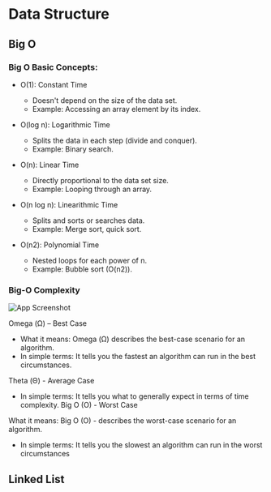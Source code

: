 # Data Structure           

## Big O

### Big O Basic Concepts:

- O(1): Constant Time
  - Doesn't depend on the size of the data set.
  - Example: Accessing an array element by its index.

- O(log n): Logarithmic Time
  - Splits the data in each step (divide and conquer).
  - Example: Binary search.
 
- O(n): Linear Time
   - Directly proportional to the data set size.
   - Example: Looping through an array.

- O(n log n): Linearithmic Time
   - Splits and sorts or searches data.
   - Example: Merge sort, quick sort.

- O(n2): Polynomial Time
  - Nested loops for each power of n.
  - Example: Bubble sort (O(n2)).

### Big-O Complexity

![App Screenshot](https://github.com/naufalazim/java-data-structures/blob/main/big-o-chart.png)

Omega (Ω) – Best Case
- What it means: Omega (Ω) describes the best-case scenario for an algorithm.
- In simple terms: It tells you the fastest an algorithm can run in the best
circumstances.

Theta (Θ) - Average Case
- In simple terms: It tells you what to generally expect in terms of time complexity.
Big O (O) - Worst Case

What it means: Big O (O) - describes the worst-case scenario for an algorithm.
- In simple terms: It tells you the slowest an algorithm can run in the worst circumstances


## Linked List
